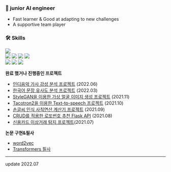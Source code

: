 ### :seedling: junior AI engineer

- Fast learner & Good at adapting to new challenges
- A supportive team player


### 🛠 Skills
<p align="left">
<img src="https://img.shields.io/badge/Python-3776AB?style=for-the-badge&logo=Python&logoColor=white">
  </br>
<img src="https://img.shields.io/badge/TensorFlow-FF6F00?style=for-the-badge&logo=TensorFlow&logoColor=white">
<img src="https://img.shields.io/badge/PyTorch-EE4C2C?style=for-the-badge&logo=PyTorch&logoColor=white">
<img src="https://img.shields.io/badge/pandas-150458?style=for-the-badge&logo=pandas&logoColor=white">
<img src="https://img.shields.io/badge/scikit learn-F7931E?style=for-the-badge&logo=scikit-learn&logoColor=white">
</br>
<img src="https://img.shields.io/badge/SQLite-003B57?style=for-the-badge&logo=SQLite&logoColor=white">
<img src="https://img.shields.io/badge/Flask-000000?style=for-the-badge&logo=Flask&logoColor=white">
<img src="https://img.shields.io/badge/Selenium-43B02A?style=for-the-badge&logo=Selenium&logoColor=white">
</p>


**완료 했거나 진행중인 프로젝트** 

- [인디음악 가사 감성 분석 프로젝트](https://github.com/hajinjo/indiemusic/tree/main) (2022.06)
- [한국어 문장 유사도 분석 프로젝트](https://bit.ly/3QPJsJE) (2022.03)
- [StyleGAN을 이용한 가상 얼굴 이미지 생성 프로젝트](https://github.com/hajinjo/face-generator-1) (2021.11)
- [Tacotron2을 이용한 Text-to-speech 프로젝트](https://github.com/hajinjo/TTS) (2021.10)
- [손글씨 인식 사칙연산 계산기 프로젝트](https://github.com/hajinjo/cnn_calcualtor) (2021.09)
- [CRUD를 적용한 로또번호 추천 Flask API](https://github.com/hajinjo/AIB_project-3) (2021.08)
- [신용카드 이상거래 탐지 프로젝트](https://github.com/hajinjo/fraud_detection)(2021.07)

**논문 구현&필사**
- [word2vec](https://github.com/hajinjo/word2vec)
- [Transformers 필사](https://github.com/hajinjo/transformers)

-------
update 2022.07
